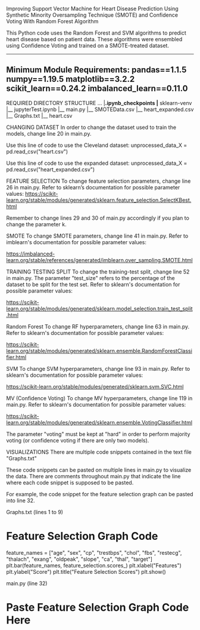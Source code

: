 Improving Support Vector Machine for Heart Disease Prediction Using Synthetic Minority Oversampling Technique (SMOTE) and Confidence Voting With Random Forest Algorithm

This Python code uses the Random Forest and SVM algorithms to predict heart disease based on patient data. These algorithms were ensembled using Confidence Voting and trained on a SMOTE-treated dataset.

-------------------------------------------------------------------------------------------------------------------------------
Minimum Module Requirements: 
pandas==1.1.5
numpy==1.19.5 
matplotlib==3.2.2 
scikit_learn==0.24.2 
imbalanced_learn==0.11.0
------------------------------------------------------------------------------------------------------------------------------- 
REQUIRED DIRECTORY STRUCTURE 
… 
|__.ipynb_checkpoints 
|__ sklearn-venv
|__ jupyterTest.ipynb
|__ main.py 
|__ SMOTEData.csv
|__ heart_expanded.csv
|__ Graphs.txt
|__ heart.csv

CHANGING DATASET
In order to change the dataset used to train the models, change line 20 in main.py.

Use this line of code to use the Cleveland dataset:
unprocessed_data_X = pd.read_csv("heart.csv")

Use this line of code to use the expanded dataset:
unprocessed_data_X = pd.read_csv("heart_expanded.csv")


FEATURE SELECTION
To change feature selection parameters, change line 26 in main.py. Refer to sklearn’s documentation for possible parameter values:
https://scikit-learn.org/stable/modules/generated/sklearn.feature_selection.SelectKBest.html

Remember to change lines 29 and 30 of main.py accordingly if you plan to change the parameter k.

SMOTE
To change SMOTE parameters, change line 41 in main.py. Refer to imblearn's documentation for possible parameter values:

https://imbalanced-learn.org/stable/references/generated/imblearn.over_sampling.SMOTE.html

TRAINING TESTING SPLIT
To change the training-test split, change line 52 in main.py. The parameter "test_size" refers to the percentage of the dataset to be split for the test set. Refer to sklearn's documentation for possible parameter values:

https://scikit-learn.org/stable/modules/generated/sklearn.model_selection.train_test_split.html

Random Forest
To change RF hyperparameters, change line 63 in main.py. Refer to sklearn's documentation for possible parameter values:

https://scikit-learn.org/stable/modules/generated/sklearn.ensemble.RandomForestClassifier.html

SVM
To change SVM hyperparameters, change line 93 in main.py. Refer to sklearn's documentation for possible parameter values:

https://scikit-learn.org/stable/modules/generated/sklearn.svm.SVC.html

MV (Confidence Voting)
To change MV hyperparameters, change line 119 in main.py. Refer to sklearn's documentation for possible parameter values:

https://scikit-learn.org/stable/modules/generated/sklearn.ensemble.VotingClassifier.html

The parameter "voting" must be kept at "hard" in order to perform majority voting (or confidence voting if there are only two models).

VISUALIZATIONS
There are multiple code snippets contained in the text file "Graphs.txt"

These code snippets can be pasted on multiple lines in main.py to visualize the data. There are comments throughout main.py that indicate the line where each code snippet is supposed to be pasted.

For example, the code snippet for the feature selection graph can be pasted into line 32.

Graphs.txt (lines 1 to 9)
# Feature Selection Graph Code

feature_names = ["age", "sex", "cp", "trestbps", "chol", "fbs", "restecg",
                 "thalach", "exang", "oldpeak", "slope", "ca", "thal", "target"]
plt.bar(feature_names, feature_selection.scores_)
plt.xlabel("Features")
plt.ylabel("Score")
plt.title("Feature Selection Scores")
plt.show()


main.py (line 32)
# Paste Feature Selection Graph Code Here



